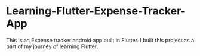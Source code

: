 # Learning-Flutter-Expense-Tracker-App
This is an Expense tracker android app built in Flutter. I built this project as a part of my journey of learning Flutter.
